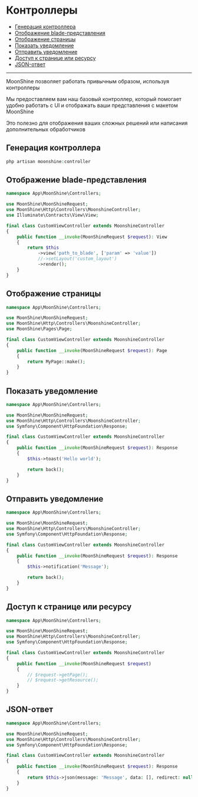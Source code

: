 # Контроллеры

  - [Генерация контроллера](#generate-controller)
  - [Отображение blade-представления](#show-blade-view)
  - [Отображение страницы](#display-page)
  - [Показать уведомление](#show-notification)
  - [Отправить уведомление](#send-notification)
  - [Доступ к странице или ресурсу](#access-a-page-or-resource)
  - [JSON-ответ](#json-response)

---

MoonShine позволяет работать привычным образом, используя контроллеры

Мы предоставляем вам наш базовый контроллер, который помогает удобно работать с UI и отображать ваши представления с макетом MoonShine

Это полезно для отображения ваших сложных решений или написания дополнительных обработчиков

<a name="generate-controller"></a>
## Генерация контроллера

```php
php artisan moonshine:controller
```

<a name="show-blade-view"></a>
## Отображение blade-представления

```php
namespace App\MoonShine\Controllers;

use MoonShine\MoonShineRequest;
use MoonShine\Http\Controllers\MoonshineController;
use Illuminate\Contracts\View\View;

final class CustomViewController extends MoonshineController
{
    public function __invoke(MoonShineRequest $request): View
    {
        return $this
            ->view('path_to_blade', ['param' => 'value'])
            //->setLayout('custom_layout')
            ->render();
    }
}
```

<a name="display-page"></a>
## Отображение страницы

```php
namespace App\MoonShine\Controllers;

use MoonShine\MoonShineRequest;
use MoonShine\Http\Controllers\MoonshineController;
use MoonShine\Pages\Page;

final class CustomViewController extends MoonshineController
{
    public function __invoke(MoonShineRequest $request): Page
    {
        return MyPage::make();
    }
}
```

<a name="show-notification"></a>
## Показать уведомление

```php
namespace App\MoonShine\Controllers;

use MoonShine\MoonShineRequest;
use MoonShine\Http\Controllers\MoonshineController;
use Symfony\Component\HttpFoundation\Response;

final class CustomViewController extends MoonshineController
{
    public function __invoke(MoonShineRequest $request): Response
    {
        $this->toast('Hello world');

        return back();
    }
}
```

<a name="send-notification"></a>
## Отправить уведомление

```php
namespace App\MoonShine\Controllers;

use MoonShine\MoonShineRequest;
use MoonShine\Http\Controllers\MoonshineController;
use Symfony\Component\HttpFoundation\Response;

final class CustomViewController extends MoonshineController
{
    public function __invoke(MoonShineRequest $request): Response
    {
        $this->notification('Message');

        return back();
    }
}
```

<a name="access-a-page-or-resource"></a>
## Доступ к странице или ресурсу

```php
namespace App\MoonShine\Controllers;

use MoonShine\MoonShineRequest;
use MoonShine\Http\Controllers\MoonshineController;
use Symfony\Component\HttpFoundation\Response;

final class CustomViewController extends MoonshineController
{
    public function __invoke(MoonShineRequest $request)
    {
        // $request->getPage();
        // $request->getResource();
    }
}
```

<a name="json-response"></a>
## JSON-ответ

```php
namespace App\MoonShine\Controllers;

use MoonShine\MoonShineRequest;
use MoonShine\Http\Controllers\MoonshineController;
use Symfony\Component\HttpFoundation\Response;

final class CustomViewController extends MoonshineController
{
    public function __invoke(MoonShineRequest $request): Response
    {
        return $this->json(message: 'Message', data: [], redirect: null);
    }
}
```
